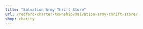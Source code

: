 ```yaml
---
title: "Salvation Army Thrift Store"
url: /redford-charter-township/salvation-army-thrift-store/
shop: charity
---
```

